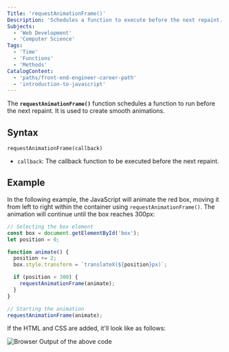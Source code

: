 ```yaml
---
Title: 'requestAnimationFrame()'
Description: 'Schedules a function to execute before the next repaint.'
Subjects:
  - 'Web Development'
  - 'Computer Science'
Tags:
  - 'Time'
  - 'Functions'
  - 'Methods'
CatalogContent:
  - 'paths/front-end-engineer-career-path'
  - 'introduction-to-javascript'
---
```


The **`requestAnimationFrame()`** function schedules a function to run before the next repaint. It is used to create smooth animations.

## Syntax

```pseudo
requestAnimationFrame(callback)
```

- `callback`: The callback function to be executed before the next repaint.

## Example

In the following example, the JavaScript will animate the red box, moving it from left to right within the container using `requestAnimationFrame()`. The animation will continue until the box reaches 300px:

```js
// Selecting the box element
const box = document.getElementById('box');
let position = 0;

function animate() {
  position += 2;
  box.style.transform = `translateX(${position}px)`;

  if (position < 300) {
    requestAnimationFrame(animate);
  }
}

// Starting the animation
requestAnimationFrame(animate);
```

If the HTML and CSS are added, it'll look like as follows:

![Browser Output of the above code](https://raw.githubusercontent.com/Codecademy/docs/main/media/requestAnimationFrame_1.gif)
